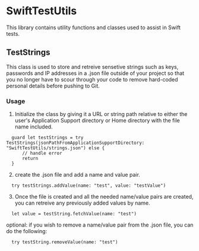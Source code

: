 # SwiftTestUtils

This library contains utility functions and classes used to assist in Swift tests.

## TestStrings

This class is used to store and retreive sensetive strings such as keys, passwords and IP addresses in a .json file outside of your project so that you no longer have to scour through your code to remove hard-coded personal details before pushing to Git.

### Usage

1. Initialize the class by giving it a URL or string path relative to either the user's Application Support directory or Home directory with the file name included.
```
  guard let testStrings = try TestStrings(jsonPathFromApplicationSupportDirectory: "SwiftTestUtils/strings.json") else {
      // handle error
      return
  }
```

2. create the .json file and add a name and value pair.
```
  try testStrings.addValue(name: "test", value: "testValue")
```

3. Once the file is created and all the needed name/value pairs are created, you can retreive any previously added values by name.
```
  let value = testString.fetchValue(name: "test")
```

optional: if you wish to remove a name/value pair from the .json file, you can do the following:
```
  try testString.removeValue(name: "test")
```
